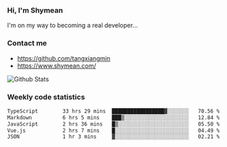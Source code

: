 ### Hi, I'm Shymean

I'm on my way to becoming a real developer...

### Contact me

- <https://github.com/tangxiangmin>
- <https://www.shymean.com/>

![Github Stats](https://github-readme-stats.vercel.app/api?username=tangxiangmin&show_icons=true&theme=dark)


###  Weekly code statistics

<!--START_SECTION:waka-->

```txt
TypeScript        33 hrs 29 mins  █████████████████▓░░░░░░░   70.56 %
Markdown          6 hrs 5 mins    ███▒░░░░░░░░░░░░░░░░░░░░░   12.84 %
JavaScript        2 hrs 36 mins   █▒░░░░░░░░░░░░░░░░░░░░░░░   05.50 %
Vue.js            2 hrs 7 mins    █░░░░░░░░░░░░░░░░░░░░░░░░   04.49 %
JSON              1 hr 3 mins     ▓░░░░░░░░░░░░░░░░░░░░░░░░   02.21 %
```

<!--END_SECTION:waka-->